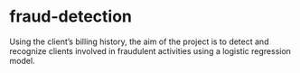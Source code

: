 # fraud-detection
Using the client’s billing history, the aim of the project is to detect and recognize clients involved in fraudulent activities using a logistic regression model.
